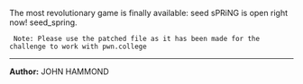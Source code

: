 The most revolutionary game is finally available: seed sPRiNG is open right now! seed_spring.

` Note: Please use the patched file as it has been made for the challenge to work with pwn.college`

---
**Author:** JOHN HAMMOND